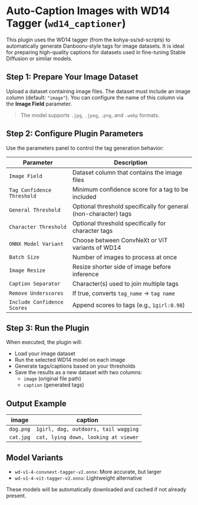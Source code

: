 # Auto-Caption Images with WD14 Tagger (`wd14_captioner`)

This plugin uses the WD14 tagger (from the kohya-ss/sd-scripts) to automatically generate Danbooru-style tags for image datasets. It is ideal for preparing high-quality captions for datasets used in fine-tuning Stable Diffusion or similar models.

## Step 1: Prepare Your Image Dataset

Upload a dataset containing image files. The dataset must include an image column (default: `"image"`). You can configure the name of this column via the **Image Field** parameter.

> The model supports `.jpg`, `.jpeg`, `.png`, and `.webp` formats.

## Step 2: Configure Plugin Parameters

Use the parameters panel to control the tag generation behavior:

| Parameter | Description |
|----------|-------------|
| `Image Field` | Dataset column that contains the image files |
| `Tag Confidence Threshold` | Minimum confidence score for a tag to be included |
| `General Threshold` | Optional threshold specifically for general (non-character) tags |
| `Character Threshold` | Optional threshold specifically for character tags |
| `ONNX Model Variant` | Choose between ConvNeXt or ViT variants of WD14 |
| `Batch Size` | Number of images to process at once |
| `Image Resize` | Resize shorter side of image before inference |
| `Caption Separator` | Character(s) used to join multiple tags |
| `Remove Underscores` | If true, converts `tag_name` → `tag name` |
| `Include Confidence Scores` | Append scores to tags (e.g., `1girl:0.98`) |

## Step 3: Run the Plugin

When executed, the plugin will:

- Load your image dataset
- Run the selected WD14 model on each image
- Generate tags/captions based on your thresholds
- Save the results as a new dataset with two columns:
  - `image` (original file path)
  - `caption` (generated tags)

## Output Example

| image | caption |
|-------|---------|
| `dog.png` | `1girl, dog, outdoors, tail wagging` |
| `cat.jpg` | `cat, lying down, looking at viewer` |

## Model Variants

- `wd-v1-4-convnext-tagger-v2.onnx`: More accurate, but larger
- `wd-v1-4-vit-tagger-v2.onnx`: Lightweight alternative

These models will be automatically downloaded and cached if not already present.

